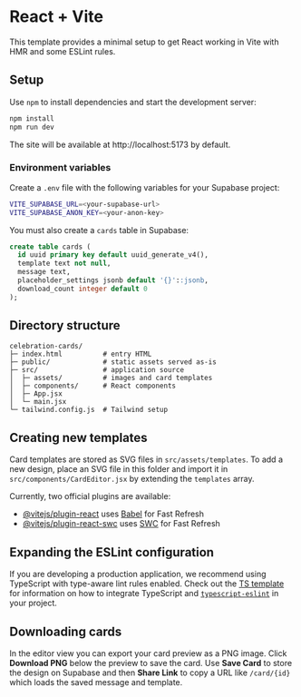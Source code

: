 # React + Vite

This template provides a minimal setup to get React working in Vite with HMR and some ESLint rules.

## Setup

Use `npm` to install dependencies and start the development server:

```bash
npm install
npm run dev
```

The site will be available at http://localhost:5173 by default.

### Environment variables

Create a `.env` file with the following variables for your Supabase project:

```bash
VITE_SUPABASE_URL=<your-supabase-url>
VITE_SUPABASE_ANON_KEY=<your-anon-key>
```

You must also create a `cards` table in Supabase:

```sql
create table cards (
  id uuid primary key default uuid_generate_v4(),
  template text not null,
  message text,
  placeholder_settings jsonb default '{}'::jsonb,
  download_count integer default 0
);
```

## Directory structure

```
celebration-cards/
├─ index.html          # entry HTML
├─ public/             # static assets served as-is
├─ src/                # application source
│  ├─ assets/          # images and card templates
│  ├─ components/      # React components
│  ├─ App.jsx
│  └─ main.jsx
└─ tailwind.config.js  # Tailwind setup
```

## Creating new templates

Card templates are stored as SVG files in `src/assets/templates`. To add a new
design, place an SVG file in this folder and import it in
`src/components/CardEditor.jsx` by extending the `templates` array.

Currently, two official plugins are available:

- [@vitejs/plugin-react](https://github.com/vitejs/vite-plugin-react/blob/main/packages/plugin-react) uses [Babel](https://babeljs.io/) for Fast Refresh
- [@vitejs/plugin-react-swc](https://github.com/vitejs/vite-plugin-react/blob/main/packages/plugin-react-swc) uses [SWC](https://swc.rs/) for Fast Refresh

## Expanding the ESLint configuration

If you are developing a production application, we recommend using TypeScript with type-aware lint rules enabled. Check out the [TS template](https://github.com/vitejs/vite/tree/main/packages/create-vite/template-react-ts) for information on how to integrate TypeScript and [`typescript-eslint`](https://typescript-eslint.io) in your project.

## Downloading cards

In the editor view you can export your card preview as a PNG image. Click **Download PNG** below the preview to save the card.
Use **Save Card** to store the design on Supabase and then **Share Link** to copy a URL like `/card/{id}` which loads the saved message and template.
